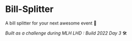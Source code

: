 # Bill-Splitter
A bill splitter for your next awesome event 💸

_Built as a challenge during MLH LHD : Build 2022 Day 3_ 🛠️